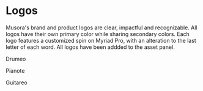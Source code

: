 # Logos

Musora's brand and product logos are clear, impactful and recognizable. All logos have their own primary color while sharing secondary colors. Each
logo features a customized spin on Myriad Pro, with an alteration to the last letter of each word. All logos have been addded to the asset panel. 

<p class="tw-text-drumeo-primary">
    Drumeo
</p>

<p class="tw-text-pianote-primary">
    Pianote
</p>

<p class="tw-text-guitareo-primary">
    Guitareo
</p>